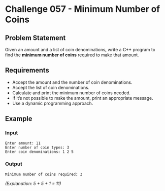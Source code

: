 # Challenge 057 - Minimum Number of Coins

## Problem Statement

Given an amount and a list of coin denominations, write a C++ program to find the **minimum number of coins** required to make that amount.

## Requirements

- Accept the amount and the number of coin denominations.
- Accept the list of coin denominations.
- Calculate and print the minimum number of coins needed.
- If it’s not possible to make the amount, print an appropriate message.
- Use a dynamic programming approach.

## Example

### Input
```
Enter amount: 11  
Enter number of coin types: 3  
Enter coin denominations: 1 2 5
```
### Output
```
Minimum number of coins required: 3
```
_(Explanation: 5 + 5 + 1 = 11)_